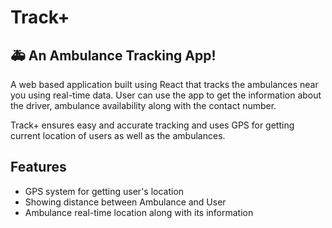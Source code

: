 # Track+
## 🚑 An Ambulance Tracking App!

A web based application built using React that tracks the ambulances near you using real-time data. User can use the app to get the information about the driver, ambulance availability along with the contact number.

Track+ ensures easy and accurate tracking and uses GPS for getting current location of users as well as the ambulances.

## Features

- GPS system for getting user's location
- Showing distance between Ambulance and User
- Ambulance real-time location along with its information
